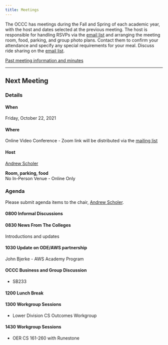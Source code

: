 ```yaml
---
title: Meetings
---
```


The OCCC has meetings during the Fall and Spring of each academic year, with the
host and dates selected at the previous meeting. The host is responsible for
handling RSVPs via the [email list](https://it.engineering.oregonstate.edu/mailman/listinfo/occc)
and arranging the meeting room, food, parking,
and group photo plans. Contact them to confirm your attendance and specify any
special requirements for your meal. Discuss ride sharing on the
[email list](https://it.engineering.oregonstate.edu/mailman/listinfo/occc).

[Past meeting information and minutes](past.html)

--------------------

## Next Meeting

### Details

#### When

Friday, October 22, 2021

#### Where

Online Video Conference - Zoom link will be distributed via the
[mailing list](https://it.engineering.oregonstate.edu/mailman/listinfo/occc)

#### Host

[Andrew Scholer](mailto:andrew.scholer@chemeketa.edu)

**Room, parking, food**  
No In-Person Venue - Online Only

### Agenda

Please submit agenda items to the chair, [Andrew Scholer](mailto:andrew.scholer@chemeketa.edu).

#### 0800 Informal Discussions

#### 0830 News From The Colleges

Introductions and updates

#### 1030 Update on ODE/AWS partnership

John Bjerke - AWS Academy Program

#### OCCC Business and Group Discussion

* SB233

#### 1200 Lunch Break

#### 1300 Workgroup Sessions

* Lower Division CS Outcomes Workgroup

#### 1430 Workgroup Sessions  

* OER CS 161-260 with Runestone
